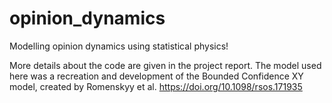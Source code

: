# opinion_dynamics
Modelling opinion dynamics using statistical physics!


More details about the code are given in the project report. The model used here was a recreation and development of the Bounded Confidence XY model, created by Romenskyy et al. https://doi.org/10.1098/rsos.171935
